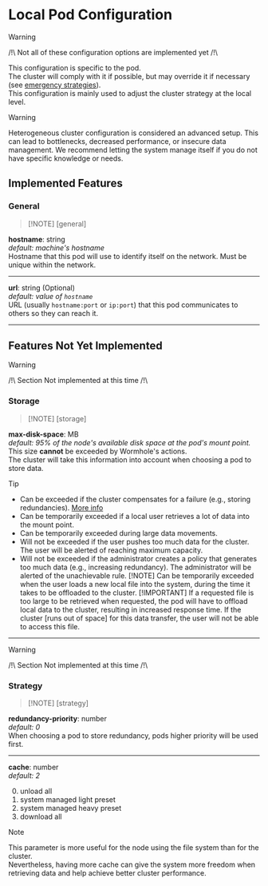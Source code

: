 # Local Pod Configuration

> [!WARNING]
> /!\ Not all of these configuration options are implemented yet /!\

This configuration is specific to the pod.<br>
The cluster will comply with it if possible, but may override it if necessary (see [emergency strategies](../strategies/emergency.md)).<br>
This configuration is mainly used to adjust the cluster strategy at the local level.

> [!WARNING]
> Heterogeneous cluster configuration is considered an advanced setup. This can lead to bottlenecks, decreased performance, or insecure data management. We recommend letting the system manage itself if you do not have specific knowledge or needs.

## Implemented Features

### General
> [!NOTE] [general]

**hostname**: string<br>
*default: machine's hostname*<br>
Hostname that this pod will use to identify itself on the network. Must be unique within the network.

---

**url**: string (Optional)<br>
*default: value of `hostname`*<br>
URL (usually `hostname:port` or `ip:port`) that this pod communicates to others so they can reach it.

---

## Features Not Yet Implemented

> [!WARNING]
> /!\ Section Not implemented at this time /!\

### Storage
> [!NOTE] [storage]

**max-disk-space**: MB<br>
*default: 95% of the node's available disk space at the pod's mount point.*<br>
This size **cannot** be exceeded by Wormhole's actions.<br>
The cluster will take this information into account when choosing a pod to store data.
> [!TIP]
> - Can be exceeded if the cluster compensates for a failure (e.g., storing redundancies). [More info](../strategies/emergency.md)
> - Can be temporarily exceeded if a local user retrieves a lot of data into the mount point.
> - Can be temporarily exceeded during large data movements.
> - Will not be exceeded if the user pushes too much data for the cluster. The user will be alerted of reaching maximum capacity.
> - Will not be exceeded if the administrator creates a policy that generates too much data (e.g., increasing redundancy). The administrator will be alerted of the unachievable rule.
> [!NOTE]
> Can be temporarily exceeded when the user loads a new local file into the system, during the time it takes to be offloaded to the cluster.
> [!IMPORTANT]
> If a requested file is too large to be retrieved when requested, the pod will have to offload local data to the cluster, resulting in increased response time. If the cluster [runs out of space] for this data transfer, the user will not be able to access this file.

---

> [!WARNING]
> /!\ Section Not implemented at this time /!\

### Strategy
> [!NOTE] [strategy]

**redundancy-priority**: number<br>
*default: 0*<br>
When choosing a pod to store redundancy, pods higher priority will be used first.

---

**cache**: number<br>
*default: 2*<br>

0. unload all
1. system managed light preset
2. system managed heavy preset
3. download all

> [!NOTE]
> This parameter is more useful for the node using the file system than for the cluster.<br>
> Nevertheless, having more cache can give the system more freedom when retrieving data and help achieve better cluster performance.